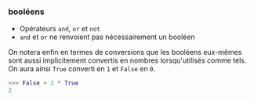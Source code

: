 ### booléens

* Opérateurs `and`, `or` et `not`
* `and` et `or` ne renvoient pas nécessairement un booléen

On notera enfin en termes de conversions que les booléens eux-mêmes sont aussi implicitement convertis en nombres lorsqu'utilisés comme tels. On aura ainsi `True` converti en `1` et `False` en `0`.

```python
>>> False + 2 * True
2
```
